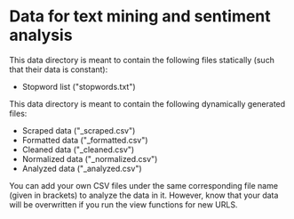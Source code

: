 # Data for text mining and sentiment analysis
This data directory is meant to contain the following files statically (such that their data is constant):

- Stopword list ("stopwords.txt")

This data directory is meant to contain the following dynamically generated files:

- Scraped data ("_scraped.csv")
- Formatted data ("_formatted.csv")
- Cleaned data ("_cleaned.csv")
- Normalized data ("_normalized.csv")
- Analyzed data ("_analyzed.csv")

You can add your own CSV files under the same corresponding file name (given in brackets) to analyze the data in it. However, know that your data will be overwritten if you run the view functions for new URLS.
